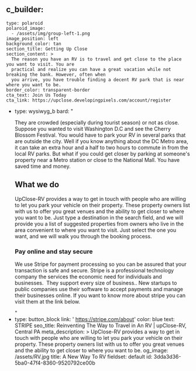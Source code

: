 c_builder:
  - 
    type: polaroid
    polaroid_image:
      - /assets/img/group-left-1.png
    image_position: left
    background_color: tan
    section_title: Getting Up Close
    section_content: >
      The reason you have an RV is to travel and get close to the place you want to visit. You are
      practical and realize you can have a great vacation while not breaking the bank. However, often when
      you arrive, you have trouble finding a decent RV park that is near where you want to be.
    border_color: transparent-border
    cta_text: Join Us Today
    cta_link: https://upclose.developingpixels.com/account/register
  - 
    type: wysiwyg_b
    bard: "<p>They are crowded (especially during tourist season) or not as close. Suppose you wanted to visit Washington D.C and see the Cherry Blossom Festival. You would have to park your RV in several parks that are outside the city. Well if you know anything about the DC Metro area, it can take an extra hour and a half to two hours to commute in from the local RV parks. But what if you could get closer by parking at someone's property near a Metro station or close to the National Mall. You have saved time and money.</p><h2>What we do</h2><p>UpClose-RV provides a way to get in touch with people who are willing to let you park your vehicle on their property. These property owners list with us to offer you great venues and the ability to get closer to where you want to be. Just type a destination in the search field, and we will provide you a list of suggested properties from owners who live in the area convenient to where you want to visit. Just select the one you want, and we will walk you through the booking process.</p><h3>Pay online and stay secure</h3><p>We use Stripe for payment processing so you can be assured that your transaction is safe and secure. Stripe is a professional technology company the services the economic need for individuals and businesses.&nbsp; They support every size of business.. New startups to public companies use their software to accept payments and manage their businesses online. If you want to know more about stripe you can visit them at the link below.&nbsp;</p>"
  - 
    type: button_block
    link: ' https://stripe.com/about'
    color: blue
    text: STRIPE
seo_title: Reinventing The Way to Travel in An RV | upClose-RV, Central PA
meta_description: >
  UpClose-RV provides a way to get in touch with people who are willing to let you park your vehicle
  on their property. These property owners list with us to offer you great venues and the ability to
  get closer to where you want to be.
og_image: /assets/RV.jpg
title: A New Way To RV
fieldset: default
id: 3dda3d36-5ba0-47f4-8360-9520792ce00b

